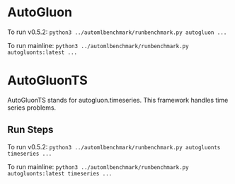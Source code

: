 # AutoGluon

To run v0.5.2: ```python3 ../automlbenchmark/runbenchmark.py autogluon ...```

To run mainline: ```python3 ../automlbenchmark/runbenchmark.py autogluonts:latest ...```


# AutoGluonTS

AutoGluonTS stands for autogluon.timeseries. This framework handles time series problems.

## Run Steps

To run v0.5.2: ```python3 ../automlbenchmark/runbenchmark.py autogluonts timeseries ...```

To run mainline: ```python3 ../automlbenchmark/runbenchmark.py autogluonts:latest timeseries ...```
